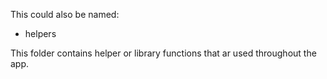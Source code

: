 This could also be named:

- helpers

This folder contains helper or library functions that ar used throughout the app.
